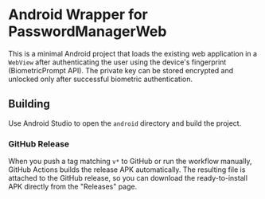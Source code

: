# Android Wrapper for PasswordManagerWeb

This is a minimal Android project that loads the existing web application in a `WebView` after authenticating the user using the device's fingerprint (BiometricPrompt API). The private key can be stored encrypted and unlocked only after successful biometric authentication.

## Building

Use Android Studio to open the `android` directory and build the project.

### GitHub Release

When you push a tag matching `v*` to GitHub or run the workflow manually, GitHub
Actions builds the release APK automatically. The resulting file is attached to
the GitHub release, so you can download the ready-to-install APK directly from
the "Releases" page.
